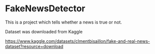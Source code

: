 # FakeNewsDetector
This is a project which tells whether a news is true or not.

Dataset was downloaded from Kaggle

https://www.kaggle.com/datasets/clmentbisaillon/fake-and-real-news-dataset?resource=download

